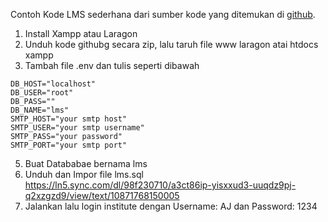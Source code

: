 Contoh Kode LMS sederhana dari sumber kode yang ditemukan di [github](https://github.com/dk3775/lms).

1. Install Xampp atau Laragon
2. Unduh kode githubg secara zip, lalu taruh file www laragon atai htdocs xampp
3. Tambah file .env dan tulis seperti dibawah

```
DB_HOST="localhost"
DB_USER="root"
DB_PASS=""
DB_NAME="lms"
SMTP_HOST="your smtp host"
SMTP_USER="your smtp username"
SMTP_PASS="your password"
SMTP_PORT="your smtp port"
```

5. Buat Datababae bernama lms
6. Unduh dan Impor file lms.sql https://ln5.sync.com/dl/98f230710/a3ct86ip-yisxxud3-uuqdz9pj-q2xzgzd9/view/text/10871768150005
7. Jalankan lalu login institute dengan Username: AJ dan Password: 1234

